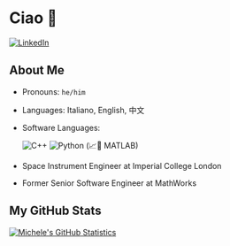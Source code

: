 # Ciao 👋

[![LinkedIn](https://img.shields.io/badge/LinkedIn-0077B5?style=for-the-badge&logo=linkedin&logoColor=white)](https://www.linkedin.com/in/mfacchinelli/)

## About Me

- Pronouns: `he/him`
- Languages: Italiano, English, 中文
- Software Languages:

  ![C++](https://img.shields.io/badge/C%2B%2B-00599C?style=for-the-badge&logo=c%2B%2B&logoColor=white) ![Python](https://img.shields.io/badge/Python-FFD43B?style=for-the-badge&logo=python&logoColor=blue) (📈🌊 MATLAB)

- Space Instrument Engineer at Imperial College London
- Former Senior Software Engineer at MathWorks

## My GitHub Stats

[![Michele's GitHub Statistics](https://github-readme-stats.vercel.app/api?username=mfacchinelli)](https://github.com/anuraghazra/github-readme-stats)
  
